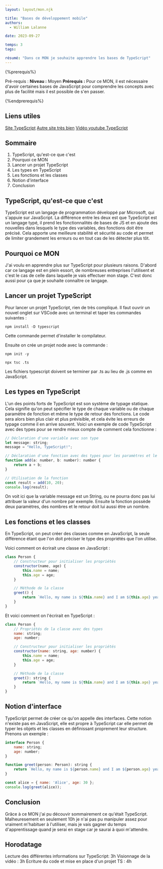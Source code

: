 ```yaml
---
layout: layout/mon.njk

title: "Bases de développement mobile"
authors:
  - William Lalanne

date: 2023-09-27

temps: 3
tags:

résumé: "Dans ce MON je souhaite apprendre les bases de TypeScript"
---
```


{%prerequis%}

Pré-requis :
**Niveau :** Moyen
**Prérequis :** Pour ce MON, il est nécessaire d'avoir certaines bases de JavaScript pour comprendre les concepts avec plus de facilité mais il est possible de s'en passer. 

{%endprerequis%}

## Liens utiles 

[Site TypeScript](https://www.typescriptlang.org/docs/handbook/typescript-in-5-minutes.html)
[Autre site très bien](https://kinsta.com/fr/base-de-connaissances/guide-complet-typescript/)
[Vidéo youtube TypeScript](https://www.youtube.com/watch?v=30LWjhZzg50)

## Sommaire 
1. TypeScript, qu'est-ce que c'est 
2. Pourquoi ce MON
4. Lancer un projet TypeScript
5. Les types en TypeScript
6. Les fonctions et les classes
7. Notion d'interface
8. Conclusion


## TypeScript, qu'est-ce que c'est 

TypeScript est un langage de programmation développé par Microsoft, qui s'appuie sur JavaScript. La différence entre les deux est que TypeScript est un langage typé, il prend les fonctionnalités de bases de JS et en ajoute des nouvelles dans lesquels le type des variables, des fonctions doit être précisé. Cela apporte une meilleure stabilité et sécurité au code et permet de limiter grandement les erreurs ou en tout cas de les détecter plus tôt. 


## Pourquoi ce MON

J'ai voulu en apprendre plus sur TypeScript pour plusieurs raisons. D'abord car ce langage est en plein essort, de nombreuses entreprises l'utilisent et c'est le cas de celle dans laquelle je vais effectuer mon stage. C'est donc aussi pour ça que je souhaite connaître ce langage. 


## Lancer un projet TypeScript

Pour lancer un projet TypeScript, rien de très compliqué. Il faut ouvrir un nouvel onglet sur VSCode avec un terminal et taper les commandes suivantes : 

```shell
npm install -D typescript
``` 

Cette commande permet d'installer le compilateur. 

Ensuite on crée un projet node avec la commande : 
```shell
npm init -y
```
```shell
npx tsc .ts
```
Les fichiers typescript doivent se terminer par .ts au lieu de .js comme en JavaScript. 

## Les types en TypeScript
L'un des points forts de TypeScript est son système de typage statique. Cela signifie qu'on peut spécifier le type de chaque variable ou de chaque paramètre de fonction et même le type de retour des fonctions. Le code sera alors bien plus clair et plus prévisible, et cela évite les erreurs de typage comme il en arrive souvent. 
Voici un exemple de code TypeScript avec des types pour se rendre mieux compte de comment cela fonctionne :

```js
// Déclaration d'une variable avec son type
let message: string;
message = "Hello, TypeScript!";

// Déclaration d'une fonction avec des types pour les paramètres et le retour
function add(a: number, b: number): number {
    return a + b;
}

// Utilisation de la fonction
const result = add(10, 20);
console.log(result);
```

On voit ici que la variable message est un String, ou ne pourra donc pas lui attribuer la valeur d'un nombre par exemple. 
Ensuite la fonction possède deux paramètres, des nombres et le retour doit lui aussi être un nombre. 


## Les fonctions et les classes
En TypeScript, on peut créer des classes comme en JavaScript, la seule différence étant que l'on doit préciser le type des propriétés que l'on utilise. 

Voici comment on écrirait une classe en JavaScript : 
```js
class Person {
    // Constructeur pour initialiser les propriétés
    constructor(name, age) {
        this.name = name;
        this.age = age;
    }

    // Méthode de la classe
    greet() {
        return `Hello, my name is ${this.name} and I am ${this.age} years old.`;
    }
}
```

Et voici comment on l'écrirait en TypeScript : 

```js
class Person {
    // Propriétés de la classe avec des types
    name: string;
    age: number;

    // Constructeur pour initialiser les propriétés
    constructor(name: string, age: number) {
        this.name = name;
        this.age = age;
    }

    // Méthode de la classe
    greet(): string {
        return `Hello, my name is ${this.name} and I am ${this.age} years old.`;
    }
}
```

## Notion d'interface

TypeScript permet de créer ce qu'on appelle des interfaces. Cette notion n'existe pas en JavaScript, elle est propre à TypeScript car elle permet de typer les objets et les classes en définissant proprement leur structure. Prenons un exemple : 


```js
interface Person {
    name: string;
    age: number;
}

function greet(person: Person): string {
    return `Hello, my name is ${person.name} and I am ${person.age} years old.`;
}

const alice = { name: 'Alice', age: 30 };
console.log(greet(alice));
```


## Conclusion 
Grâce à ce MON j'ai pu découvir sommairement ce qu'était TypeScript. Malheuresement en seulement 10h je n'ai pas pu manipuler assez pour vraiment m'habituer à l'utiliser, mais je vais gagner du temps d'apprentissage quand je serai en stage car je saurai à quoi m'attendre. 


## Horodatage
Lecture des différentes informations sur TypeScript: 3h
Visionnage de la vidéo : 3h
Ecriture du code et mise en place d'un projet TS : 4h
